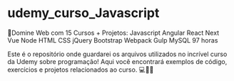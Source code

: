 # udemy_curso_Javascript
🚀Domine Web com 15 Cursos + Projetos: Javascript Angular React Next Vue Node HTML CSS jQuery Bootstrap Webpack Gulp MySQL 97 horas 

 Este é o repositório onde guardarei os arquivos utilizados no incrível curso da Udemy sobre programação! Aqui você encontrará exemplos de código, exercícios e projetos relacionados ao curso. 💻👩‍💻

